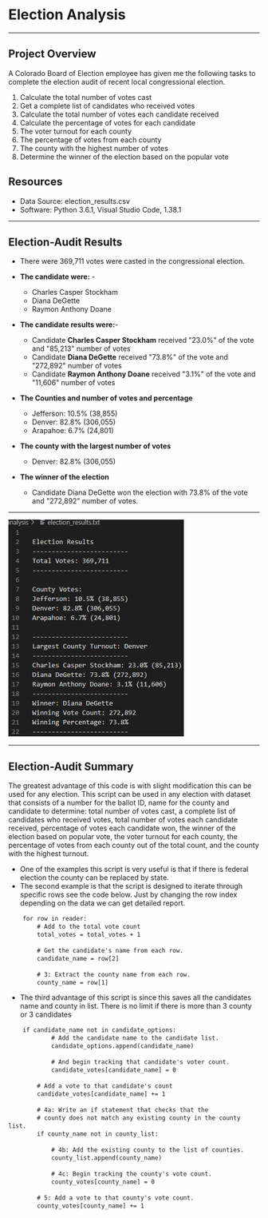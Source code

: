 # Election Analysis
---------------------------------------------------------------------------------------------------------------------------------------------------------------------------
## Project Overview

A Colorado Board of Election employee has given me the following tasks to complete the election audit of recent local congressional election.

  1. Calculate the total number of votes cast
  2. Get a complete list of candidates who received votes
  3. Calculate the total number of votes each candidate received
  3. Calculate the percentage of votes for each candidate 
  4. The voter turnout for each county 
  5. The percentage of votes from each county 
  6. The county with the highest number of votes
  7. Determine the winner of the election based on the popular vote

## Resources
- Data Source: election_results.csv
- Software: Python 3.6.1, Visual Studio Code, 1.38.1

---------------------------------------------------------------------------------------------------------------------------------------------------------------------------

## Election-Audit Results

- There were 369,711 votes were casted in the congressional election.

- **The candidate were:** -
    - Charles Casper Stockham
    - Diana DeGette
    - Raymon Anthony Doane
- **The candidate results were:**-
    - Candidate **Charles Casper Stockham** received "23.0%" of the vote and "85,213" number of votes
    - Candidate **Diana DeGette** received "73.8%" of the vote and "272,892" number of votes
    - Candidate **Raymon Anthony Doane** received "3.1%" of the vote and "11,606" number of votes

- **The Counties and number of votes and percentage**
     - Jefferson: 10.5% (38,855) 
     - Denver: 82.8% (306,055) 
     - Arapahoe: 6.7% (24,801) 
- **The county with the largest number of votes**    
     - Denver: 82.8% (306,055)  
- **The winner of the election**
    - Candidate Diana DeGette  won the election with 73.8% of the vote and "272,892" number of votes.

---------------------------------------------------------------------------------------------------------------------------------------------------------------------------
![Electionresult](https://github.com/11nithin/Election_Analysis/blob/main/Resources/Election_result.PNG)

---------------------------------------------------------------------------------------------------------------------------------------------------------------------------
## Election-Audit Summary

 The greatest advantage of this code is with slight modification this can be used for any election. This script can be used in any election with dataset that consists of a number for the ballot ID, name for the county and candidate  to determine: total number of votes cast, a complete list of candidates who received votes, total number of votes each candidate received, percentage of votes each candidate won, the winner of the election based on popular vote, the voter turnout for each county, the percentage of votes from each county out of the total count, and the county with the highest turnout.
 
  - One of the examples this script is very useful is that if there is federal election the county can be replaced by state. 
  - The second example is that the script is designed to iterate through specific rows see the code below. Just by changing the row index depending on the data we can get detailed report. 
```
	for row in reader:
		# Add to the total vote count
		total_votes = total_votes + 1

		# Get the candidate's name from each row.
		candidate_name = row[2]

		# 3: Extract the county name from each row.
		county_name = row[1]
```

- The third advantage of this script is since this saves all the candidates name and county in list. There is no limit if there is more than 3 county or 3 candidates
		

```
	if candidate_name not in candidate_options:
		    # Add the candidate name to the candidate list.
		    candidate_options.append(candidate_name)

		    # And begin tracking that candidate's voter count.
		    candidate_votes[candidate_name] = 0

		# Add a vote to that candidate's count
		candidate_votes[candidate_name] += 1

		# 4a: Write an if statement that checks that the
		# county does not match any existing county in the county list.
		if county_name not in county_list:

		    # 4b: Add the existing county to the list of counties.
		    county_list.append(county_name)

		    # 4c: Begin tracking the county's vote count.
		    county_votes[county_name] = 0

		# 5: Add a vote to that county's vote count.
		county_votes[county_name] += 1
```
